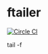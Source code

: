 # ftailer

[![Circle CI](https://circleci.com/gh/masahide/ftailer.svg?style=svg)](https://circleci.com/gh/masahide/ftailer)

tail -f

